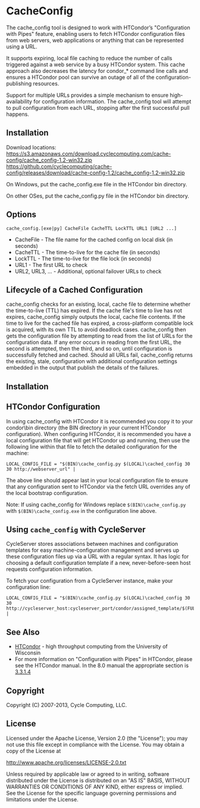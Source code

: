 # CacheConfig

The cache_config tool is designed to work with HTCondor’s "Configuration with Pipes" feature, enabling users to fetch HTCondor configuration files from web servers, web applications or anything that can be represented using a URL.

It supports expiring, local file caching to reduce the number of calls triggered against a web service by a busy HTCondor system. This cache approach also decreases the latency for condor_* command line calls and ensures a HTCondor pool can survive an outage of all of the configuration-publishing resources.

Support for multiple URLs provides a simple mechanism to ensure high-availability for configuration information. The cache_config tool will attempt to pull configuration from each URL, stopping after the first successful pull happens.

## Installation

Download locations: 
    https://s3.amazonaws.com/download.cyclecomputing.com/cache-config/cache_config-1.2-win32.zip
    https://github.com/cyclecomputing/cache-config/releases/download/cache-config-1.2/cache_config-1.2-win32.zip

On Windows, put the cache_config.exe file in the HTCondor bin directory.

On other OSes, put the cache_config.py file in the HTCondor bin directory.

## Options

	cache_config.[exe|py] CacheFile CacheTTL LockTTL URL1 [URL2 ...]

* CacheFile - The file name for the cached config on local disk (in seconds)
* CacheTTL - The time-to-live for the cache file (in seconds)
* LockTTL - The time-to-live for the file lock (in seconds)
* URL1 - The first URL to check
* URL2, URL3, ... - Additional, optional failover URLs to check


## Lifecycle of a Cached Configuration

cache_config checks for an existing, local, cache file to determine whether the time-to-live (TTL) has expired. If the cache file's time to live has not expires, cache_config simply outputs the local, cache file contents. If the time to live for the cached file has expired, a cross-platform compatible lock is
acquired, with its own TTL to avoid deadlock cases. cache_config then gets the configuration file by attempting to read from the list of URLs for the configuration data. If any error occurs in reading from the first URL, the second is attempted, then the third, and so on, until configuration is successfully fetched and cached. Should all URLs fail, cache_config returns the existing, stale, configuration with additional configuration settings embedded in the output that publish the details of the failures.


## Installation


## HTCondor Configuration

In using cache_config with HTCondor it is recommended you copy it to your condor\bin directory (the BIN directory in your current HTCondor configuration). When configuring HTCondor, it is recommended you have a local configuration file that will get HTCondor up and running, then use the following line within that file to fetch the detailed configuration for the machine:

	LOCAL_CONFIG_FILE = "$(BIN)\cache_config.py $(LOCAL)\cached_config 30 30 http://webserver_url" |

The above line should appear last in your local configuration file to ensure that any configuration sent to HTCondor via the fetch URL overrides any of the local bootstrap configuration.

Note: If using cache_config for Windows replace `$(BIN)\cache_config.py` with `$(BIN)\cache_config.exe` in the configuration line above.


## Using `cache_config` with CycleServer

CycleServer stores associations between machines and configuration templates for easy machine-configuration management and serves up these configuration files up via a URL with a regular syntax. It has logic for choosing a default configuration template if a new, never-before-seen host requests configuration information.

To fetch your configuration from a CycleServer instance, make your configuration line:

	LOCAL_CONFIG_FILE = "$(BIN)\cache_config.py $(LOCAL)\cached_config 30 30 http://cycleserver_host:cycleserver_port/condor/assigned_template/$(FULL_HOSTNAME)" |


## See Also

* [HTCondor][htcondor] - high throughput computing from the University of Wisconsin
* For more information on "Configuration with Pipes" in HTCondor, please see the HTCondor manual. In the 8.0 manual the appropriate section is [3.3.1.4][configwithpipes]

## Copyright

Copyright (C) 2007-2013, Cycle Computing, LLC.

## License

Licensed under the Apache License, Version 2.0 (the "License"); you may not use this file except in compliance with the License.  You may obtain a copy of the License at

<http://www.apache.org/licenses/LICENSE-2.0.txt>

Unless required by applicable law or agreed to in writing, software distributed under the License is distributed on an "AS IS" BASIS, WITHOUT WARRANTIES OR CONDITIONS OF ANY KIND, either express or implied. See the License for the specific language governing permissions and limitations under the License.

[cycleserver]:http://www.cyclecomputing.com/cycleserver/overview
[htcondor]:http://research.cs.wisc.edu/htcondor
[curl]:http://curl.haxx.se/
[configwithpipes]:http://research.cs.wisc.edu/htcondor/manual/v8.0/3_3Configuration.html#SECTION00431400000000000000
